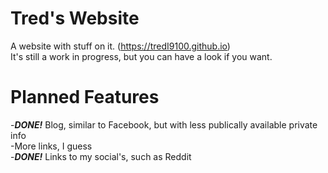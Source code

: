# Tred's Website
A website with stuff on it. (https://tredI9100.github.io)<br>It's still a work in progress, but you can have a look if you want.
# Planned Features
-***DONE!*** Blog, similar to Facebook, but with less publically available private info<br>-More links, I guess<br>-***DONE!*** Links to my social's, such as Reddit
